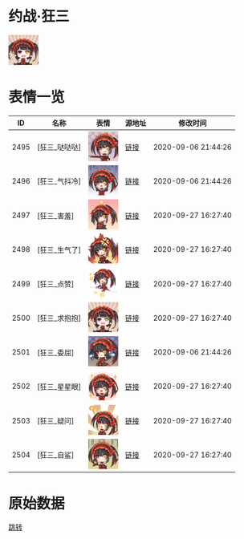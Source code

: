 # 约战·狂三

<img src="./cover.png" height="60" alt="cover" />

# 表情一览

|ID|名称|表情|源地址|修改时间|
|----|----|----|----|----|
|2495|[狂三_哒哒哒]|<img src="./pic/002495_%5B狂三_哒哒哒%5D.png" height="60" alt="哒哒哒"/>|[链接](http://i0.hdslb.com/bfs/emote/2545a15ae77e75d5e29f2b9f64c333654b3680d6.png)|2020-09-06 21:44:26|
|2496|[狂三_气抖冷]|<img src="./pic/002496_%5B狂三_气抖冷%5D.png" height="60" alt="气抖冷"/>|[链接](http://i0.hdslb.com/bfs/emote/2830d99ac322a108f2a64688a72f65b6380b2aef.png)|2020-09-06 21:44:26|
|2497|[狂三_害羞]|<img src="./pic/002497_%5B狂三_害羞%5D.png" height="60" alt="害羞"/>|[链接](http://i0.hdslb.com/bfs/emote/2473a10aeacff20c0660a3224256993e53f3553f.png)|2020-09-27 16:27:40|
|2498|[狂三_生气了]|<img src="./pic/002498_%5B狂三_生气了%5D.png" height="60" alt="生气了"/>|[链接](http://i0.hdslb.com/bfs/emote/36f66178396dc9e1922fe973edc144953a4c0172.png)|2020-09-27 16:27:40|
|2499|[狂三_点赞]|<img src="./pic/002499_%5B狂三_点赞%5D.png" height="60" alt="点赞"/>|[链接](http://i0.hdslb.com/bfs/emote/47a315cbefcbf86f5214d19ce96248b8f608c91c.png)|2020-09-27 16:27:40|
|2500|[狂三_求抱抱]|<img src="./pic/002500_%5B狂三_求抱抱%5D.png" height="60" alt="求抱抱"/>|[链接](http://i0.hdslb.com/bfs/emote/4467c3bf837fc74cdb5ebbf1bb13332bf4560b5b.png)|2020-09-27 16:27:40|
|2501|[狂三_委屈]|<img src="./pic/002501_%5B狂三_委屈%5D.png" height="60" alt="委屈"/>|[链接](http://i0.hdslb.com/bfs/emote/13716f52195ba6192d98e260912520d558b4fa2e.png)|2020-09-06 21:44:26|
|2502|[狂三_星星眼]|<img src="./pic/002502_%5B狂三_星星眼%5D.png" height="60" alt="星星眼"/>|[链接](http://i0.hdslb.com/bfs/emote/b9e223f90945941154da0dba0b56b371fbe5c4f7.png)|2020-09-27 16:27:40|
|2503|[狂三_疑问]|<img src="./pic/002503_%5B狂三_疑问%5D.png" height="60" alt="疑问"/>|[链接](http://i0.hdslb.com/bfs/emote/815ebf15d5431077813e8f80829c3cf0fa19222a.png)|2020-09-27 16:27:40|
|2504|[狂三_自鲨]|<img src="./pic/002504_%5B狂三_自鲨%5D.png" height="60" alt="自鲨"/>|[链接](http://i0.hdslb.com/bfs/emote/f6fb6b0d00bf6f7e29e95db125e471df076de83d.png)|2020-09-27 16:27:40|

# 原始数据

[跳转](./raw.json)

